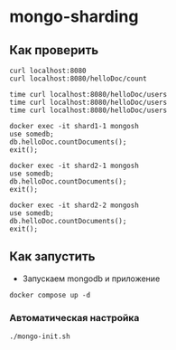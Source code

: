 # mongo-sharding

## Как проверить

```shell
curl localhost:8080
curl localhost:8080/helloDoc/count

time curl localhost:8080/helloDoc/users
time curl localhost:8080/helloDoc/users
time curl localhost:8080/helloDoc/users

docker exec -it shard1-1 mongosh 
use somedb;
db.helloDoc.countDocuments();
exit();

docker exec -it shard2-1 mongosh
use somedb;
db.helloDoc.countDocuments();
exit(); 

docker exec -it shard2-2 mongosh
use somedb;
db.helloDoc.countDocuments();
exit(); 
```

## Как запустить

* Запускаем mongodb и приложение

```shell
docker compose up -d
```


### Автоматическая настройка

```shell
./mongo-init.sh
```
